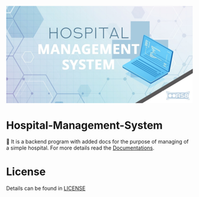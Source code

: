 ![](poster.jpg)
# Hospital-Management-System
🏥  It is a backend program with added docs for the purpose of managing of a simple hospital. 
For more details read the [Documentations](Documentation.pdf).

# License
Details can be found in [LICENSE](LICENSE)
